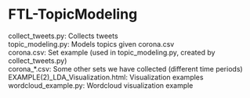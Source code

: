 # FTL-TopicModeling

collect_tweets.py: Collects tweets  
topic_modeling.py: Models topics given corona.csv  
corona.csv: Set example (used in topic_modeling.py, created by collect_tweets.py)  
corona_*.csv: Some other sets we have collected (different time periods)  
EXAMPLE(2)_LDA_Visualization.html: Visualization examples
wordcloud_example.py: Wordcloud visualization example

